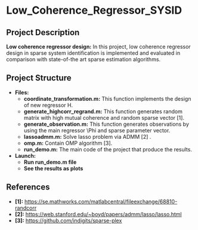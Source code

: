 # Low_Coherence_Regressor_SYSID

  
## Project Description
**Low coherence regressor design:** In this project, low coherence regressor design in sparse system identification is implemented and evaluated in comparison with state-of-the art sparse estimation algorithms.

## Project Structure
* **Files:** 
   * **coordinate_transformation.m:** This function implements the design of new regressor H.
   * **generate_highcorr_regrand.m:** This function generates random matrix with high mutual coherence and random sparse vector [1].  
   * **generate_observation.m:** This function generates observations by using the main regressor \Phi and sparse parameter vector. 
   * **lassoadmm.m:** Solve lasso problem via ADMM [2] .
   * **omp.m:** Contain OMP algorithm [3].
   * **run_demo.m:** The main code of the project that produce the results. 
* **Launch:** 
   * **Run run_demo.m file**
   * **See the results as plots**
   
   
## References
* **[1]:** https://se.mathworks.com/matlabcentral/fileexchange/68810-randcorr
* **[2]:** https://web.stanford.edu/~boyd/papers/admm/lasso/lasso.html
* **[3]:** https://github.com/indigits/sparse-plex
